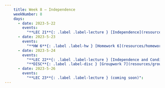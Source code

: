 ```yaml
---
    title: Week 8 – Independence
    weekNumber: 8
    days:
      - date: 2023-5-22
        events:
          "**LEC 21**{: .label .label-lecture } [Independence](resources/lecture/lec21.pdf) [✏️](resources/lecture/lec21_b00.pdf)":
      - date: 2023-5-23
        events:
          "**HW 6**{: .label .label-hw } [Homework 6](resources/homework/hw6/homework6.pdf) [🍃](https://www.overleaf.com/read/jdwzqttznxmt)":
      - date: 2023-5-24
        events:
          "**LEC 22**{: .label .label-lecture } [Independence and Conditional Independence](resources/lecture/lec22.pdf)":
          "**DISC**{: .label .label-disc } [Groupwork 7](resources/groupwork/groupwork7.pdf)":
      - date: 2023-5-26
        events:
          "**LEC 23**{: .label .label-lecture } (coming soon)":
---
```


